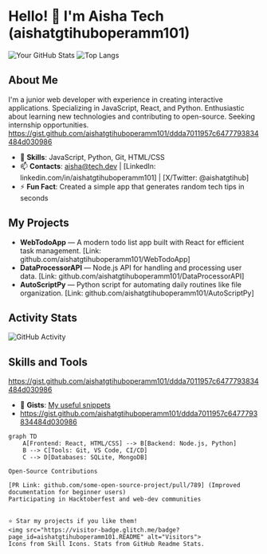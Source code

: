 # Hello! 👋 I'm Aisha Tech (aishatgtihuboperamm101)

![Your GitHub Stats](https://github-readme-stats.vercel.app/api?username=aishatgtihuboperamm101&show_icons=true&theme=radical&hide_border=true&include_all_commits=true)
![Top Langs](https://github-readme-stats.vercel.app/api/top-langs/?username=aishatgtihuboperamm101&layout=compact&theme=radical)

## About Me
I'm a junior web developer with experience in creating interactive applications. Specializing in JavaScript, React, and Python. Enthusiastic about learning new technologies and contributing to open-source. Seeking internship opportunities.
https://gist.github.com/aishatgtihuboperamm101/ddda7011957c6477793834484d030986
- 🌟 **Skills**: JavaScript, Python, Git, HTML/CSS
- 📫 **Contacts**: aisha@tech.dev | [LinkedIn: linkedin.com/in/aishatgtihuboperamm101] | [X/Twitter: @aishatgtihub]
- ⚡ **Fun Fact**: Created a simple app that generates random tech tips in seconds

## My Projects
- **WebTodoApp** — A modern todo list app built with React for efficient task management. [Link: github.com/aishatgtihuboperamm101/WebTodoApp]
- **DataProcessorAPI** — Node.js API for handling and processing user data. [Link: github.com/aishatgtihuboperamm101/DataProcessorAPI]
- **AutoScriptPy** — Python script for automating daily routines like file organization. [Link: github.com/aishatgtihuboperamm101/AutoScriptPy]

## Activity Stats
![GitHub Activity](https://github-readme-activity-graph.vercel.app/graph?username=aishatgtihuboperamm101&theme=gruvbox&hide_border=true)

## Skills and Tools

https://gist.github.com/aishatgtihuboperamm101/ddda7011957c6477793834484d030986
- 📜 **Gists**: [My useful snippets](https://gist.github.com/aishatgtihuboperamm101)
- https://gist.github.com/aishatgtihuboperamm101/ddda7011957c6477793834484d030986
```mermaid
graph TD
    A[Frontend: React, HTML/CSS] --> B[Backend: Node.js, Python]
    B --> C[Tools: Git, VS Code, CI/CD]
    C --> D[Databases: SQLite, MongoDB]

Open-Source Contributions

[PR Link: github.com/some-open-source-project/pull/789] (Improved documentation for beginner users)
Participating in Hacktoberfest and web-dev communities


⭐ Star my projects if you like them!
<img src="https://visitor-badge.glitch.me/badge?page_id=aishatgtihuboperamm101.README" alt="Visitors">
Icons from Skill Icons. Stats from GitHub Readme Stats.
